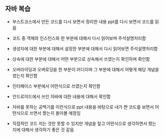 ## 자바 복습
- 부스트코스에서 만든 코드를 다시 보면서 정리한 내용 ppt를 다시 보면서 코드를 읽음
- 코드 중 객체와 인스턴스화 한 부분에 대해서 다시 읽어보며 주석설명처리함
- 생성자에 대한 부분에 대해서 설정한 부분에 대해서 다시 읽어보면 주석설명처리함
- 상속에 대한 부분에 대해서 어떤 부분으로 상속해서 쓰였는지 확인하며 확인함
- 오버라이딩과 오버로딩을 한 부분이 어디이며 그 부분에 대해서 어떻게 해당 개념을 썼는지 확인함
- 인터페이스 부분에서 어떤식으로 쓰였는지 확인함
- 안드로이드에서 쓰인 자바에 대한 내용에 대해서 확인함

- 자바를 못하는 공백기를 이런식으로 ppt 내용을 바탕으로 내가 짠 코드를 보면서 어떤식으로 쓰면서 짰는지 돌아볼 예정임
- 직접적인 코드 치는 것만 못할 수 있지만 개념을 짚고 어떤식으로 생각하면서 짰는지에 대해서 생각하기 좋은 것 같음